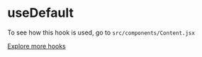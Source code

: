 # useDefault

To see how this hook is used, go to `src/components/Content.jsx`

[Explore more hooks](https://github.com/azlibdar/react-customs/#readme)
